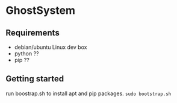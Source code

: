 # GhostSystem



## Requirements

- debian/ubuntu Linux dev box
- python ?? 
- pip ?? 


## Getting started

run boostrap.sh to install apt and pip packages. `sudo bootstrap.sh`
